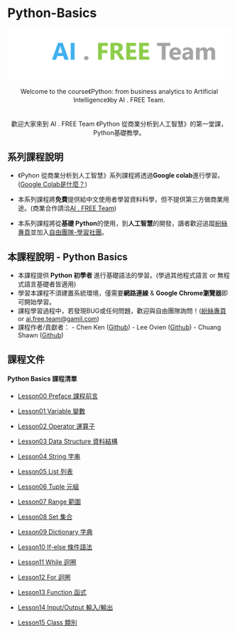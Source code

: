 # Python-Basics
![人工智慧 - 自由團隊](https://raw.githubusercontent.com/chenkenanalytic/img/master/af/aifreeteam.png)
<center>Welcome to the course《Python: from business analytics to Artificial Intelligence》by AI . FREE Team.</center>
<br><br>
<center>歡迎大家來到 AI . FREE Team 《Python 從商業分析到人工智慧》的第一堂課，Python基礎教學。 </center>

## 系列課程說明
 - 《Pyhon 從商業分析到人工智慧》系列課程將透過<b>Google colab</b>進行學習。(<a href="https://colab.research.google.com">Google Colab是什麼？</a>)

 - 本系列課程將<b>免費</b>提供給中文使用者學習資料科學，但不提供第三方做商業用途。(商業合作請洽<a href="mailto:ai.free.team@gamil.com">AI . FREE Team</a>)
 
 - 本系列課程將從<b>基礎 Python</b>的使用，到<b>人工智慧</b>的開發，讀者歡迎追蹤<a href="https://www.facebook.com/AI.Free.Team/">紛絲專頁</a>並加入<a href="https://www.facebook.com/groups/AI.Free.Community/">自由團隊-學習社團</a>。

## 本課程說明 - Python Basics
 - 本課程提供<b> Python 初學者 </b>進行基礎語法的學習。(學過其他程式語言 or 無程式語言基礎者皆適用)
 - 學習本課程不須建置系統環境，僅需要<b>網路連線</b> & <b>Google Chrome瀏覽器</b>即可開始學習。
 - 課程學習過程中，若發現BUG或任何問題，歡迎與自由團隊詢問！(<a href="https://www.facebook.com/AI.Free.Team/">紛絲專頁</a> or <a href="mailto:ai.free.team@gamil.com">ai.free.team@gamil.com</a>)
 - 課程作者/貢獻者：
<span> - Chen Ken (<a href="https://github.com/chenkenanalytic">Github</a>) </span>
<span> - Lee Ovien (<a href="https://github.com/1105104230">Github</a>) </span>
<span> - Chuang Shawn (<a href="https://github.com/1105104205">Github</a>) </span>

## 課程文件

#### Python Basics 課程清單
- <a href="https://colab.research.google.com/github/AI-FREE-Team/Python-Basics/blob/master/documents/Lesson00%20Preface.ipynb">Lesson00 Preface 課程前言</a>

- <a href="https://colab.research.google.com/github/AI-FREE-Team/Python-Basics/blob/master/documents/Lesson01%20Variable.ipynb">Lesson01 Variable 變數</a>

- <a href="https://colab.research.google.com/github/AI-FREE-Team/Python-Basics/blob/master/documents/Lesson02%20Operator.ipynb">Lesson02 Operator 運算子</a>

- <a href="https://colab.research.google.com/github/AI-FREE-Team/Python-Basics/blob/master/documents/Lesson03%20Data%20Structure.ipynb">Lesson03 Data Structure 資料結構</a>

- <a href="https://colab.research.google.com/github/AI-FREE-Team/Python-Basics/blob/master/documents/Lesson04%20String.ipynb">Lesson04 String 字串</a>

- <a href="https://colab.research.google.com/github/AI-FREE-Team/Python-Basics/blob/master/documents/Lesson05%20List.ipynb">Lesson05 List 列表</a>

- <a href="https://colab.research.google.com/github/AI-FREE-Team/Python-Basics/blob/master/documents/Lesson06%20Tuple.ipynb">Lesson06 Tuple 元組</a>

- <a href="https://colab.research.google.com/github/AI-FREE-Team/Python-Basics/blob/master/documents/Lesson07%20Range.ipynb">Lesson07 Range 範圍</a>

- <a href="https://colab.research.google.com/github/AI-FREE-Team/Python-Basics/blob/master/documents/Lesson08%20Set.ipynb">Lesson08 Set 集合</a>

- <a href="https://colab.research.google.com/github/AI-FREE-Team/Python-Basics/blob/master/documents/Lesson09%20Dictionary.ipynb">Lesson09 Dictionary 字典</a>

- <a href="https://colab.research.google.com/github/AI-FREE-Team/Python-Basics/blob/master/documents/Lesson10%20If-else.ipynb">Lesson10 If-else 條件語法</a>

- <a href="https://colab.research.google.com/github/AI-FREE-Team/Python-Basics/blob/master/documents/Lesson11%20While-loop.ipynb">Lesson11 While 迴圈</a>

- <a href="https://colab.research.google.com/github/AI-FREE-Team/Python-Basics/blob/master/documents/Lesson12%20For-loop.ipynb">Lesson12 For 迴圈</a>

- <a href="https://colab.research.google.com/github/AI-FREE-Team/Python-Basics/blob/master/documents/Lesson13%20Function.ipynb">Lesson13 Function 函式</a>

- <a href="https://colab.research.google.com/github/AI-FREE-Team/Python-Basics/blob/master/documents/Lesson14%20Input-output.ipynb">Lesson14 Input/Output 輸入/輸出</a>

- <a href="https://colab.research.google.com/github/AI-FREE-Team/Python-Basics/blob/master/documents/Lesson15%20Class.ipynb">Lesson15 Class 類別</a>